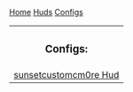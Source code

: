 <html>
  <head>
    <link rel="stylesheet" href="assets/css/style.css">
  </head>
  <div class="topnav">
  		<a href="https://ma3hem.github.io/TF2_CFGs_Huds_And_Edits/index.html">Home</a>
  		<a href="https://ma3hem.github.io/TF2_CFGs_Huds_And_Edits/huds.html">Huds</a>
 		<a class="active" href="https://ma3hem.github.io/TF2_CFGs_Huds_And_Edits/configs.html">Configs</a>
	</div>
  <body>
  <div id="blurbox" class="btnhov">	
	<table>
		<th> <h3> Configs: </h3> </th>
		<tr>
			<td> <a href="https://github.com/Ma3hem/TF2_CFGs_Huds_And_Edits/blob/main/sunsetcustomcm0re.zip"> sunsetcustomcm0re Hud </a></td>
		</tr>
	</table>
    </div>
  </body>
</html>

